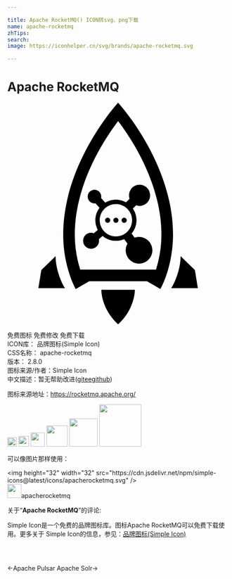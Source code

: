 ```yaml
---

title: Apache RocketMQ() ICON转svg、png下载
name: apache-rocketmq
zhTips: 
search: 
image: https://iconhelper.cn/svg/brands/apache-rocketmq.svg

---
```


# Apache RocketMQ  <small style="font-size: 60%;font-weight: 100"></small>

<div id="svg" class="svg-wrap">
<svg role="img" viewBox="0 0 24 24" xmlns="http://www.w3.org/2000/svg"><title>Apache RocketMQ icon</title><path d="M12,24c-1.89-1.755-1.813-3.743-1.813-3.743h3.626C13.813,20.257,13.89,22.245,12,24z M12,1.988 c-1.595,2.106-4.693,6.893-4.693,12.291c0,1.562,0.293,2.87,0.589,3.793h8.208c0.296-0.923,0.589-2.231,0.589-3.793 C16.693,8.881,13.595,4.094,12,1.988z M17.95,14.279c0,3.556-1.363,5.903-1.363,5.903l-1.458-0.853H8.871l-1.458,0.853 c0,0-1.363-2.347-1.363-5.903C6.05,6.446,11.998,0.002,12,0C12.002,0.002,17.95,6.446,17.95,14.279z M18.773,16.614 c0,1.363-0.605,2.845-1.022,3.47h2.889l-0.32-1.965L18.773,16.614z M3.68,18.12l-0.32,1.965h2.889 c-0.418-0.625-1.022-2.107-1.022-3.47L3.68,18.12z M10.867,12.448c-0.154,0-0.279,0.125-0.279,0.279s0.125,0.279,0.279,0.279 s0.279-0.125,0.279-0.279S11.021,12.448,10.867,12.448z M11.762,12.448c-0.154,0-0.279,0.125-0.279,0.279s0.125,0.279,0.279,0.279 s0.279-0.125,0.279-0.279S11.916,12.448,11.762,12.448z M12.657,12.448c-0.154,0-0.279,0.125-0.279,0.279s0.125,0.279,0.279,0.279 s0.279-0.125,0.279-0.279S12.811,12.448,12.657,12.448z M15.715,15.98c0,0.799-0.647,1.446-1.446,1.446 c-0.799,0-1.446-0.647-1.446-1.446c0-0.262,0.071-0.507,0.192-0.719l-0.361-0.493c-0.273,0.12-0.575,0.187-0.892,0.187 c-0.551,0-1.054-0.201-1.443-0.532l-0.403,0.35c0.013,0.059,0.02,0.119,0.02,0.181c0,0.478-0.387,0.865-0.865,0.865 c-0.478,0-0.865-0.387-0.865-0.865s0.387-0.865,0.865-0.865c0.104,0,0.202,0.021,0.294,0.055l0.429-0.373 c-0.166-0.312-0.261-0.667-0.261-1.045c0-0.506,0.171-0.971,0.455-1.345l-0.451-0.49c-0.033,0.004-0.065,0.01-0.098,0.01 c-0.406,0-0.735-0.329-0.735-0.735c0-0.406,0.329-0.735,0.735-0.735c0.406,0,0.735,0.329,0.735,0.735 c0,0.055-0.007,0.109-0.019,0.161l0.455,0.495c0.337-0.204,0.73-0.324,1.153-0.324c0.398,0,0.771,0.106,1.094,0.288l0.385-0.385 c-0.04-0.116-0.063-0.241-0.063-0.371c0-0.632,0.512-1.144,1.144-1.144c0.632,0,1.144,0.512,1.144,1.144 c0,0.632-0.512,1.144-1.144,1.144c-0.13,0-0.255-0.023-0.371-0.063l-0.353,0.353c0.247,0.359,0.393,0.793,0.393,1.262 c0,0.551-0.201,1.054-0.531,1.442l0.329,0.449c0.151-0.053,0.312-0.084,0.481-0.084C15.068,14.534,15.715,15.182,15.715,15.98z M11.762,14.481c0.969,0,1.754-0.785,1.754-1.754c0-0.969-0.785-1.754-1.754-1.754c-0.969,0-1.754,0.785-1.754,1.754 C10.008,13.695,10.793,14.481,11.762,14.481z"/></svg>
</div>
<detail full-name='apache-rocketmq'></detail>

<div class="detail-page">
<p>
<span><span class="badge-success badge">免费图标</span> <span class="badge-success badge">免费修改</span>  <span class="badge-success badge">免费下载</span> </span>
<br/>
<span>
ICON库：
<span class="badge-secondary badge">品牌图标(Simple Icon)</span> 
</span>
<br/>
<span>
CSS名称：
<span class="badge-secondary badge">apache-rocketmq</span> 
</span>

<br/>
<span>
版本：
<span class="badge-secondary badge">2.8.0</span> 
</span>
<br/>
<span>图标来源/作者：<span class="badge-light badge">Simple Icon</span></span> 
<br/>
<span class="zh-detail">中文描述：暂无<span class="help-link"><span>帮助改进</span>(<a href="https://gitee.com/liuwave/icon-helper/edit/master/json/brands/apache-rocketmq.json" target="_blank" rel="noopener noreferrer">gitee</a><a href="https://github.com/liuwave/icon-helper/edit/master/json/brands/apache-rocketmq.json" target="_blank" rel="noopener noreferrer">github</a></span>)</span><br/>
</p>
</div><div class="description description alert alert-light"><p>图标来源地址：<a href="https://rocketmq.apache.org/" target="_blank" rel="noopener noreferrer">https://rocketmq.apache.org/</a></p></div>
<div class="alert alert-dark">
<img height="21" width="21" src="https://cdn.jsdelivr.net/npm/simple-icons@latest/icons/apacherocketmq.svg" />
<img height="24" width="24" src="https://cdn.jsdelivr.net/npm/simple-icons@latest/icons/apacherocketmq.svg" />
<img height="32" width="32" src="https://cdn.jsdelivr.net/npm/simple-icons@latest/icons/apacherocketmq.svg" />
<img height="48" width="48" src="https://cdn.jsdelivr.net/npm/simple-icons@latest/icons/apacherocketmq.svg" />
<img height="64" width="64" src="https://cdn.jsdelivr.net/npm/simple-icons@latest/icons/apacherocketmq.svg" />
<img height="96" width="96" src="https://cdn.jsdelivr.net/npm/simple-icons@latest/icons/apacherocketmq.svg" />

</div>
<div>
  <p>可以像图片那样使用：    
  </p>
  <div class="alert alert-primary" style="font-size: 14px">
    &lt;img height="32" width="32" src="https://cdn.jsdelivr.net/npm/simple-icons@latest/icons/apacherocketmq.svg" /&gt;
    <copy-btn content='<img height="32" width="32" src="https://cdn.jsdelivr.net/npm/simple-icons@latest/icons/apacherocketmq.svg" />'></copy-btn>
  </div>
  <div class="alert alert-secondary">
    <img height="32" width="32" src="https://cdn.jsdelivr.net/npm/simple-icons@latest/icons/apacherocketmq.svg" />apacherocketmq
    <copy-btn content="apacherocketmq" btn-title="复制图标名称"></copy-btn>
  </div>
</div>
<div class="icon-detail__container">
<p>关于“<b>Apache RocketMQ</b>”的评论:</p>
</div>
<Vssue title="关于“Apache RocketMQ”的评论" />
<div><p>Simple Icon是一个免费的品牌图标库。图标Apache RocketMQ可以免费下载使用。更多关于  Simple Icon的信息，参见：<a target="_blank" href="https://iconhelper.cn/brands.html">品牌图标(Simple Icon)</a>
</p></div>


<div style="padding:2rem 0 " class="page-nav"><p class="inner"><span class="prev">←<router-link to="/icon/apache-pulsar.html">Apache Pulsar</router-link></span> <span class="next"><router-link to="/icon/apache-solr.html">Apache Solr</router-link>→</span></p></div>
